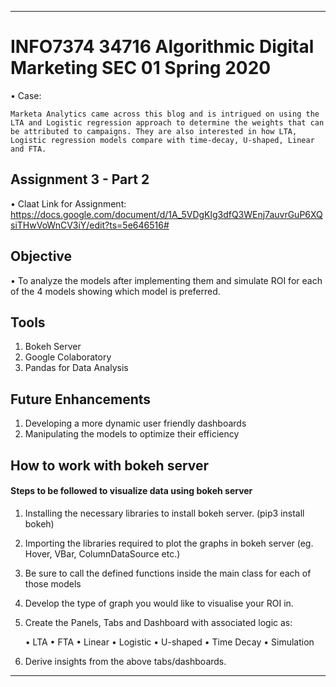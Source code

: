 ****************************************************************************************************************************************
# INFO7374 34716 Algorithmic Digital Marketing SEC 01 Spring 2020

•	Case: 

	Marketa Analytics came across this blog and is intrigued on using the LTA and Logistic regression approach to determine the weights that can be attributed to campaigns. They are also interested in how LTA, Logistic regression models compare with time-decay, U-shaped, Linear and FTA.
	
## Assignment 3 - Part 2

•	Claat Link for Assignment: https://docs.google.com/document/d/1A_5VDgKlg3dfQ3WEnj7auvrGuP6XQsiTHwVoWnCV3iY/edit?ts=5e646516#

## Objective

•	To analyze the models after implementing them and simulate ROI for each of the 4 models showing which model is preferred. 

## Tools

 1) Bokeh Server
 2)	Google Colaboratory
 3) Pandas for Data Analysis

## Future Enhancements
 
 1) Developing a more dynamic user friendly dashboards
 2) Manipulating the models to optimize their efficiency 
 
 
## How to work with bokeh server
 
#### Steps to be followed to visualize data using bokeh server
 
 1) Installing the necessary libraries to install bokeh server. (pip3 install bokeh)

 2) Importing the libraries required to plot the graphs in bokeh server (eg. Hover, VBar, ColumnDataSource etc.)

 3) Be sure to call the defined functions inside the main class for each of those models 
   
 4) Develop the type of graph you would like to visualise your ROI in.
    
 5) Create the Panels, Tabs and Dashboard with associated logic as:

	 •	LTA
	 •	FTA
	 •	Linear
	 •	Logistic
	 •	U-shaped
	 •	Time Decay
	 •	Simulation
 
    
 4) Derive insights from the above tabs/dashboards.
 
****************************************************************************************************************************************

